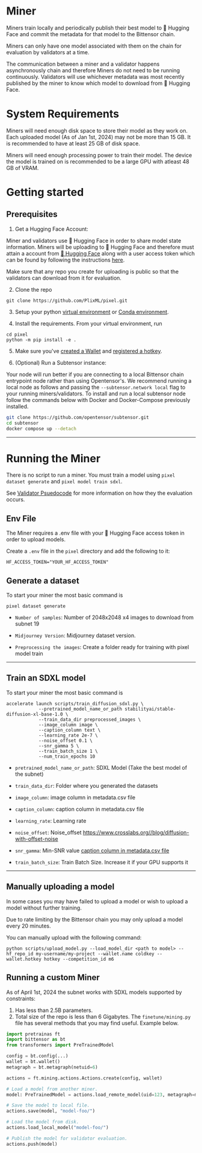 # Miner

Miners train locally and periodically publish their best model to 🤗 Hugging Face and commit the metadata for that model to the Bittensor chain.

Miners can only have one model associated with them on the chain for evaluation by validators at a time.

The communication between a miner and a validator happens asynchronously chain and therefore Miners do not need to be running continuously. Validators will use whichever metadata was most recently published by the miner to know which model to download from 🤗 Hugging Face.

# System Requirements

Miners will need enough disk space to store their model as they work on. Each uploaded model (As of Jan 1st, 2024) may not be more than 15 GB. It is recommended to have at least 25 GB of disk space.

Miners will need enough processing power to train their model. The device the model is trained on is recommended to be a large GPU with atleast 48 GB of VRAM.

# Getting started

## Prerequisites

1. Get a Hugging Face Account: 

Miner and validators use 🤗 Hugging Face in order to share model state information. Miners will be uploading to 🤗 Hugging Face and therefore must attain a account from [🤗 Hugging Face](https://huggingface.co/) along with a user access token which can be found by following the instructions [here](https://huggingface.co/docs/hub/security-tokens).

Make sure that any repo you create for uploading is public so that the validators can download from it for evaluation.

2. Clone the repo

```shell
git clone https://github.com/PlixML/pixel.git
```

3. Setup your python [virtual environment](https://docs.python.org/3/library/venv.html) or [Conda environment](https://conda.io/projects/conda/en/latest/user-guide/tasks/manage-environments.html#creating-an-environment-with-commands).

4. Install the requirements. From your virtual environment, run
```shell
cd pixel
python -m pip install -e .
```

5. Make sure you've [created a Wallet](https://docs.bittensor.com/getting-started/wallets) and [registered a hotkey](https://docs.bittensor.com/subnets/register-and-participate).

6. (Optional) Run a Subtensor instance:

Your node will run better if you are connecting to a local Bittensor chain entrypoint node rather than using Opentensor's. 
We recommend running a local node as follows and passing the ```--subtensor.network local``` flag to your running miners/validators. 
To install and run a local subtensor node follow the commands below with Docker and Docker-Compose previously installed.
```bash
git clone https://github.com/opentensor/subtensor.git
cd subtensor
docker compose up --detach
```
---

# Running the Miner

There is no script to run a miner. You must train a model using `pixel dataset generate` and `pixel model train sdxl`.

See [Validator Psuedocode](validator.md#validator) for more information on how they the evaluation occurs.

## Env File

The Miner requires a .env file with your 🤗 Hugging Face access token in order to upload models.

Create a `.env` file in the `pixel` directory and add the following to it:
```shell
HF_ACCESS_TOKEN="YOUR_HF_ACCESS_TOKEN"
```

## Generate a dataset

To start your miner the most basic command is

```shell
pixel dataset generate
```

- `Number of samples`: Number of 2048x2048 x4 images to download from subnet 19

- `Midjourney Version`: Midjourney dataset version.

- `Preprocessing the images`: Create a folder ready for training with pixel model train

---
## Train an SDXL model

To start your miner the most basic command is

```shell
accelerate launch scripts/train_diffusion_sdxl.py \
            --pretrained_model_name_or_path stabilityai/stable-diffusion-xl-base-1.0 \
            --train_data_dir preprocessed_images \
            --image_column image \
            --caption_column text \
            --learning_rate 2e-7 \
            --noise_offset 0.1 \
            --snr_gamma 5 \
            --train_batch_size 1 \
            --num_train_epochs 10

```

- `pretrained_model_name_or_path`: SDXL Model (Take the best model of the subnet)

- `train_data_dir`: Folder where you generated the datasets

- `image_column`: image column in metadata.csv file

- `caption_column`: caption column in metadata.csv file

- `learning_rate`: Learning rate

- `noise_offset`: Noise_offset https://www.crosslabs.org//blog/diffusion-with-offset-noise

- `snr_gamma`: Min-SNR value [caption column in metadata.csv file](https://huggingface.co/papers/2303.09556)

- `train_batch_size`: Train Batch Size. Increase it if your GPU supports it

---

## Manually uploading a model

In some cases you may have failed to upload a model or wish to upload a model without further training.

Due to rate limiting by the Bittensor chain you may only upload a model every 20 minutes.

You can manually upload with the following command:
```shell
python scripts/upload_model.py --load_model_dir <path to model> --hf_repo_id my-username/my-project --wallet.name coldkey --wallet.hotkey hotkey --competition_id m6
```

## Running a custom Miner

As of April 1st, 2024 the subnet works with SDXL models supported by constraints:
1. Has less than 2.5B parameters.
2. Total size of the repo is less than 6 Gigabytes.
The `finetune/mining.py` file has several methods that you may find useful. Example below.

```python
import pretrainas ft
import bittensor as bt
from transformers import PreTrainedModel

config = bt.config(...)
wallet = bt.wallet()
metagraph = bt.metagraph(netuid=6)

actions = ft.mining.actions.Actions.create(config, wallet)

# Load a model from another miner.
model: PreTrainedModel = actions.load_remote_model(uid=123, metagraph=metagraph, download_dir="mydir")

# Save the model to local file.
actions.save(model, "model-foo/")

# Load the model from disk.
actions.load_local_model("model-foo/")

# Publish the model for validator evaluation.
actions.push(model)
```
